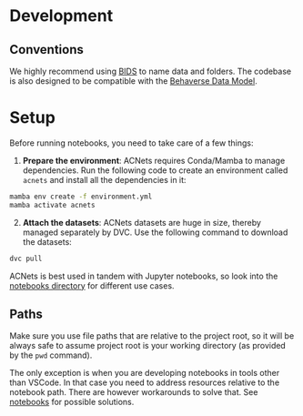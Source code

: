 # Development

## Conventions

We highly recommend using [BIDS](https://bids-specification.readthedocs.io/en/stable/) to name data and folders. The codebase is also designed to be compatible with the [Behaverse Data Model](https://behaverse.github.io/data-model/).


# Setup

Before running notebooks, you need to take care of a few things:


1. **Prepare the environment**: ACNets requires Conda/Mamba to manage dependencies. Run the following code to create an environment called `acnets` and install all the dependencies in it:

```bash
mamba env create -f environment.yml
mamba activate acnets
```

2. **Attach the datasets**: ACNets datasets are huge in size, thereby managed separately by DVC. Use the following command to download the datasets:

```bash
dvc pull
```

ACNets is best used in tandem with Jupyter notebooks, so look into the [notebooks directory](../notebooks) for different use cases.

## Paths

Make sure you use file paths that are relative to the project root, so it will be always safe to assume project root is your working directory (as provided by the `pwd` command).

The only exception is when you are developing notebooks in tools other than VSCode. In that case you need to address resources relative to the notebook path. There are however workarounds to solve that. See [notebooks](notebooks.md) for possible solutions.
